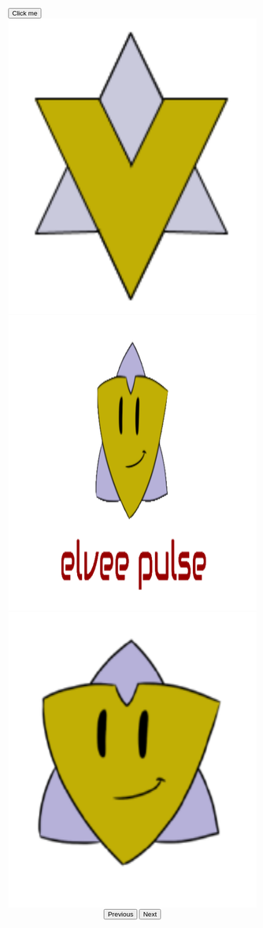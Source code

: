 <head>
    <meta charset="UTF-8">
    <meta http-equiv="X-UA-Compatible" content="IE=edge">
    <meta name="viewport" content="width=bootstree, initial-scale=1.0">
    <link rel="stylesheet" href="tutorials.css" >
    <title>Tutorial</title>
  <link href="https://cdn.jsdelivr.net/npm/bootstrap@5.1.3/dist/css/bootstrap.min.css" rel="stylesheet" integrity="sha384-1BmE4kWBq78iYhFldvKuhfTAU6auU8tT94WrHftjDbrCEXSU1oBoqyl2QvZ6jIW3" crossorigin="anonymous">
</head>
<style>
  .div{
    position: relative;
    float: right;
    right:200px;
    margin-top: 100px;
    margin-right: 500px;
    width: 700px;
    height: 500px;
   }
</style>
<body >
  <div id="div"> 
    <button name="button">Click me</button> 
    <center>
     <script src="https://cdn.jsdelivr.net/npm/bootstrap@5.1.3/dist/js/bootstrap.bundle.min.js" integrity="sha384-ka7Sk0Gln4gmtz2MlQnikT1wXgYsOg+OMhuP+IlRH9sENBO0LRn5q+8nbTov4+1p" crossorigin="anonymous"></script>
     <div id="carouselExampleControlsNoTouching" class="carousel slide" data-bs-touch="false" data-bs-interval="false">
        <div class="carousel-inner">
          <div class="carousel-item active">
          <img  src="/photos/logo1.png" class="d-block w-50" alt="logo1"height = 600px>
          </div>
          <div class="carousel-item">
          <img  src="/photos/logo2.png" class="d-block w-50" alt="logo2"height = 600px>
          </div>
          <div class="carousel-item">
          <img  src="/photos/logo3.png" class="d-block w-50" alt="logo3"height = 600px>
          </div>
        </div>
        <button class="carousel-control-prev" type="button" data-bs-target="#carouselExampleControlsNoTouching" data-bs-slide="prev">
          <span class="carousel-control-prev-icon" aria-hidden="true"></span>
          <span class="visually-hidden">Previous</span>
        </button>
        <button class="carousel-control-next" type="button" data-bs-target="#carouselExampleControlsNoTouching" data-bs-slide="next">
          <span class="carousel-control-next-icon" aria-hidden="true"></span>
          <span class="visually-hidden">Next</span>
        </button>
      </div>
    </center>  
  </div>
</body>
</html>